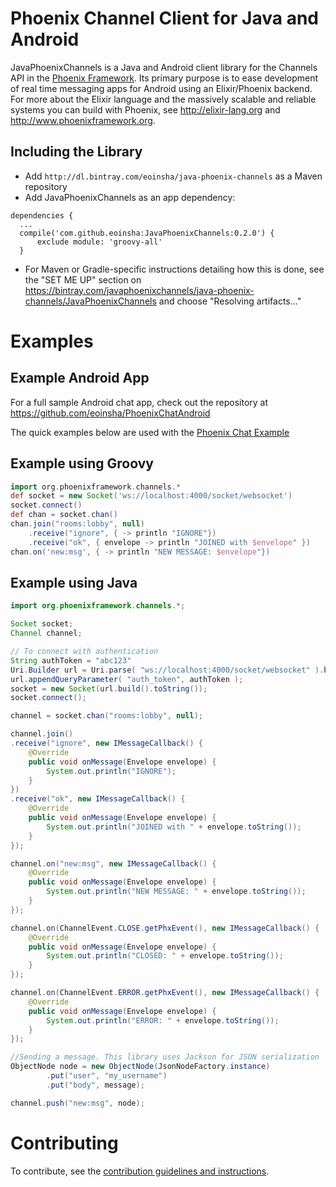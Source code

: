 # Phoenix Channel Client for Java and Android

JavaPhoenixChannels is a Java and Android client library for the Channels API in the [Phoenix Framework](http://www.phoenixframework.org/). Its primary purpose is to ease development of real time messaging apps for Android using an Elixir/Phoenix backend. For more about the Elixir language and the massively scalable and reliable systems you can build with Phoenix, see http://elixir-lang.org and http://www.phoenixframework.org.

## Including the Library

- Add `http://dl.bintray.com/eoinsha/java-phoenix-channels` as a Maven repository
- Add JavaPhoenixChannels as an app dependency:
```
dependencies {
  ...
  compile('com.github.eoinsha:JavaPhoenixChannels:0.2.0') {
      exclude module: 'groovy-all'
  }
```
- For Maven or Gradle-specific instructions detailing how this is done, see the "SET ME UP" section on https://bintray.com/javaphoenixchannels/java-phoenix-channels/JavaPhoenixChannels and choose "Resolving artifacts..."

# Examples

## Example Android App

For a full sample Android chat app, check out the repository at https://github.com/eoinsha/PhoenixChatAndroid

The quick examples below are used with the [Phoenix Chat Example](https://github.com/chrismccord/phoenix_chat_example)

## Example using Groovy
```groovy
import org.phoenixframework.channels.*
def socket = new Socket('ws://localhost:4000/socket/websocket')
socket.connect()
def chan = socket.chan()
chan.join("rooms:lobby", null)
    .receive("ignore", { -> println "IGNORE"})
    .receive("ok", { envelope -> println "JOINED with $envelope" })
chan.on('new:msg', { -> println "NEW MESSAGE: $envelope"})

```

## Example using Java
```java
import org.phoenixframework.channels.*;

Socket socket;
Channel channel;

// To connect with authentication
String authToken = "abc123"
Uri.Builder url = Uri.parse( "ws://localhost:4000/socket/websocket" ).buildUpon();
url.appendQueryParameter( "auth_token", authToken );
socket = new Socket(url.build().toString());
socket.connect();

channel = socket.chan("rooms:lobby", null);

channel.join()
.receive("ignore", new IMessageCallback() {
    @Override
    public void onMessage(Envelope envelope) {
        System.out.println("IGNORE");
    }
})
.receive("ok", new IMessageCallback() {
    @Override
    public void onMessage(Envelope envelope) {
        System.out.println("JOINED with " + envelope.toString());
    }
});

channel.on("new:msg", new IMessageCallback() {
    @Override
    public void onMessage(Envelope envelope) {
        System.out.println("NEW MESSAGE: " + envelope.toString());
    }
});

channel.on(ChannelEvent.CLOSE.getPhxEvent(), new IMessageCallback() {
    @Override
    public void onMessage(Envelope envelope) {
        System.out.println("CLOSED: " + envelope.toString());
    }
});

channel.on(ChannelEvent.ERROR.getPhxEvent(), new IMessageCallback() {
    @Override
    public void onMessage(Envelope envelope) {
        System.out.println("ERROR: " + envelope.toString());
    }
});

//Sending a message. This library uses Jackson for JSON serialization
ObjectNode node = new ObjectNode(JsonNodeFactory.instance)
        .put("user", "my_username")
        .put("body", message);

channel.push("new:msg", node);
```

# Contributing

To contribute, see the [contribution guidelines and instructions](./CONTRIBUTING.md).
